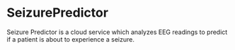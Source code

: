 SeizurePredictor
================

Seizure Predictor is a cloud service which analyzes EEG readings to predict if a patient is about to experience a seizure.

